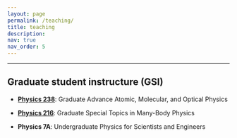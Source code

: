 ```yaml
---
layout: page
permalink: /teaching/
title: teaching
description: 
nav: true
nav_order: 5
---
```


***  

## Graduate student instructure  (GSI)


- [**Physics 238**](https://classes.berkeley.edu/content/2020-Fall-PHYSICS-238-001-LEC-001): Graduate Advance Atomic, Molecular, and Optical Physics

-  [**Physics 216**](https://classes.berkeley.edu/content/2018-spring-physics-216-001-lec-001): Graduate Special Topics in Many-Body Physics

- **Physics 7A**: Undergraduate Physics for Scientists and Engineers